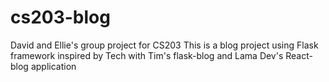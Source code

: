 # cs203-blog
David and Ellie's group project for CS203
This is a blog project using Flask framework inspired by Tech with Tim's flask-blog and Lama Dev's React-blog application
